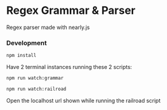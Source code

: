 # Regex Grammar & Parser

Regex parser made with nearly.js

### Development

```bash
npm install
```
Have 2 terminal instances running these 2 scripts:

```bash
npm run watch:grammar
```
```bash
npm run watch:railroad
```

Open the localhost url shown while running the railroad script